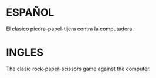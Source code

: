 # ESPAÑOL 

El clasico piedra-papel-tijera contra la computadora. 

# INGLES

The clasic rock-paper-scissors game against the computer.
